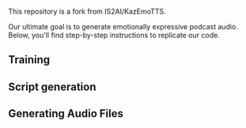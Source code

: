 This repository is a fork from IS2AI/KazEmoTTS. 

Our ultimate goal is to generate emotionally expressive podcast audio. Below, you'll find step-by-step instructions to replicate our code.

## Training

## Script generation

## Generating Audio Files

